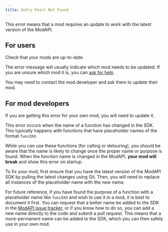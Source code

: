 ```yaml
---
title: Entry Point Not Found
---
```

This error means that a mod requires an update to work with the latest version of the ModAPI.

## For users
Check that your mods are up-to-date.

The error message will usually indicate which mod needs to be updated. If you are unsure which mod it is, you can [ask for help](/support).

You may need to contact the mod developer and ask them to update their mod.

## For mod developers
If you are getting this error for your own mod, you will need to update it.

This error occurs when the name of a function has changed in the SDK. This typically happens with functions that have placeholder names of the format `funcXXX`.

While you *can* use these functions (for calling or detouring), you should be aware that the name is likely to change once the proper name or purpose is found. When the function name is changed in the ModAPI, **your mod will break** and show this error on startup.

To fix your mod, first ensure that you have the latest version of the ModAPI SDK by pulling the latest changes using Git. Then, you will need to replace all instances of the placeholder name with the new name.

For future reference, if you have found the purpose of a function with a placeholder name like `funcXXX` and wish to use it in a mod, it is best to document it first. You can request that a better name be added to the SDK in the [ModAPI issue tracker](https://github.com/emd4600/Spore-ModAPI/issues), or if you know how to do so, you can add a new name directly to the code and submit a pull request. This means that a more-permanent name can be added to the SDK, which you can then safely use in your own mod.